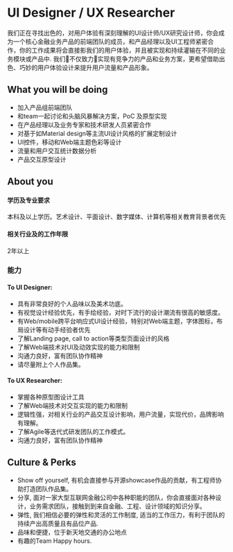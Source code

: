 # UI Designer / UX Researcher

我们正在寻找出色的，对用户体验有深刻理解的UI设计师/UX研究设计师，你会成为一个核心金融业务产品的前端团队的成员，和产品经理以及UI工程师紧密合作，你的工作成果将会直接影我们的用户体验，并且被实现和持续灌输在不同的业务模块或产品中. 我们不仅致力实现有竞争力的产品和业务方案，更希望借助出色、巧妙的用户体验设计来提升用户流量和产品形象。

## What you will be doing
- 加入产品组前端团队
- 和team一起讨论和头脑风暴解决方案，PoC 及原型实现
- 在产品经理以及业务专家和技术研发人员紧密合作
- 对基于如Material design等主流UI设计风格的扩展定制设计
- UI控件，移动和Web端主题色彩等设计
- 流量和用户交互统计数据分析
- 产品交互原型设计

## About you
#### 学历及专业要求
本科及以上学历。艺术设计、平面设计、数字媒体、计算机等相关教育背景者优先
#### 相关行业及的工作年限
2年以上
### 能力
#### To UI Designer:
- 具有非常良好的个人品味以及美术功底。
- 有视觉设计经验优先，有手绘经验，对时下流行的设计潮流有很高的敏感度。
- 有Web/mobile跨平台响应式UI设计经验，特别对Web端主题，字体图标，布局设计等有动手经验者优先
- 了解Landing page, call to action等类型页面设计的风格
- 了解Web端技术对UI及动效实现的能力和限制
- 沟通力良好，富有团队协作精神
- 请尽量附上个人作品集。
#### To UX Researcher:
- 掌握各种原型图设计工具
- 了解Web端技术对交互实现的能力和限制
- 逻辑性强，对相关行业的产品交互设计影响，用户流量，实现代价，品牌影响有理解。
- 了解Agile等迭代式研发团队的工作模式。
- 沟通力良好，富有团队协作精神

## Culture & Perks
- Show off yourself, 有机会直接参与开源showcase作品的贡献，有工程师协助打造团队作品集。
- 分享, 面对一家大型互联网金融公司中各种职能的团队，你会直接面对各种设计，业务需求团队，接触到到来自金融、工程、设计领域的知识分享。
- 弹性, 我们相信必要的弹性和灵活的工作制度, 适当的工作压力，有利于团队的持续产出高质量且有品位产品.
- 品味和便捷，位于新天地交通的办公地点
- 有趣的Team Happy hours.
